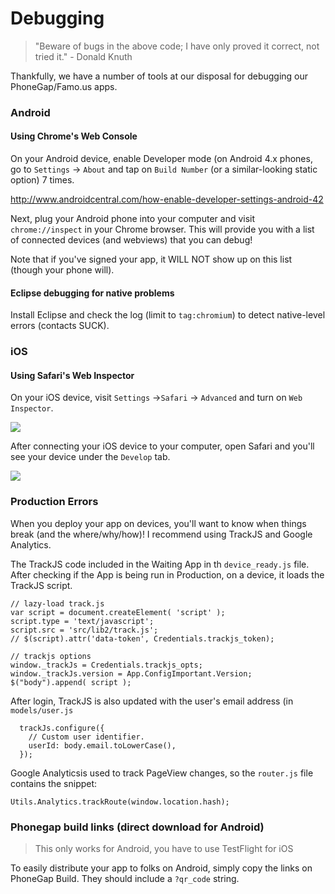 # Debugging

> "Beware of bugs in the above code; I have only proved it correct, not tried it." - Donald Knuth

Thankfully, we have a number of tools at our disposal for debugging our PhoneGap/Famo.us apps.

### Android

#### Using Chrome's Web Console

On your Android device, enable Developer mode (on Android 4.x phones, go to `Settings` -> `About` and tap on `Build Number` (or a similar-looking static option) 7 times.

http://www.androidcentral.com/how-enable-developer-settings-android-42

Next, plug your Android phone into your computer and visit `chrome://inspect` in your Chrome browser. This will provide you with a list of connected devices (and webviews) that you can debug! 

Note that if you've signed your app, it WILL NOT show up on this list (though your phone will). 

#### Eclipse debugging for native problems

Install Eclipse and check the log (limit to `tag:chromium`) to detect native-level errors (contacts SUCK).

### iOS

#### Using Safari's Web Inspector

On your iOS device, visit `Settings` ->`Safari` -> `Advanced` and turn on `Web Inspector`.

![](https://dl.dropboxusercontent.com/u/6673634/IMG_0001.PNG)

After connecting your iOS device to your computer, open Safari and you'll see your device under the `Develop` tab.

![](https://dl.dropboxusercontent.com/u/6673634/Screenshot%202014-09-25%2013.33.29.png)


### Production Errors

When you deploy your app on devices, you'll want to know when things break (and the where/why/how)! I recommend using TrackJS and Google Analytics.

The TrackJS code included in the Waiting App in th `device_ready.js` file. After checking if the App is being run in Production, on a device, it loads the TrackJS script.


    // lazy-load track.js
    var script = document.createElement( 'script' );
    script.type = 'text/javascript';
    script.src = 'src/lib2/track.js';
    // $(script).attr('data-token', Credentials.trackjs_token);

    // trackjs options
    window._trackJs = Credentials.trackjs_opts;
    window._trackJs.version = App.ConfigImportant.Version;
    $("body").append( script );

After login, TrackJS is also updated with the user's email address (in `models/user.js`

      trackJs.configure({
        // Custom user identifier.
        userId: body.email.toLowerCase(),
      });

Google Analyticsis used to track PageView changes, so the `router.js` file contains the snippet:

    Utils.Analytics.trackRoute(window.location.hash);




### Phonegap build links (direct download for Android)

> This only works for Android, you have to use TestFlight for iOS

To easily distribute your app to folks on Android, simply copy the links on PhoneGap Build. They should include a `?qr_code` string.



